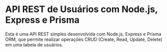 # API REST de Usuários com Node.js, Express e Prisma
Esta é uma API REST simples desenvolvida com Node.js, Express e Prisma ORM, que permite realizar operações CRUD (Create, Read, Update, Delete) em uma tabela de usuários.
